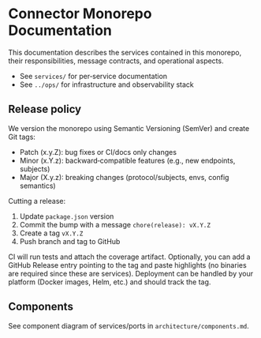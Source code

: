 # Connector Monorepo Documentation

This documentation describes the services contained in this monorepo, their responsibilities, message contracts, and operational aspects.

- See `services/` for per‑service documentation
- See `../ops/` for infrastructure and observability stack

## Release policy

We version the monorepo using Semantic Versioning (SemVer) and create Git tags:

- Patch (x.y.Z): bug fixes or CI/docs only changes
- Minor (x.Y.z): backward‑compatible features (e.g., new endpoints, subjects)
- Major (X.y.z): breaking changes (protocol/subjects, envs, config semantics)

Cutting a release:

1. Update `package.json` version
2. Commit the bump with a message `chore(release): vX.Y.Z`
3. Create a tag `vX.Y.Z`
4. Push branch and tag to GitHub

CI will run tests and attach the coverage artifact. Optionally, you can add a GitHub Release entry pointing to the tag and paste highlights (no binaries are required since these are services). Deployment can be handled by your platform (Docker images, Helm, etc.) and should track the tag.

## Components

See component diagram of services/ports in `architecture/components.md`.
